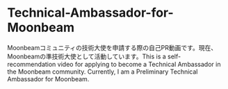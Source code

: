 # Technical-Ambassador-for-Moonbeam
Moonbeamコミュニティの技術大使を申請する際の自己PR動画です。現在、Moonbeamの準技術大使として活動しています。This is a self-recommendation video for applying to become a Technical Ambassador in the Moonbeam community. Currently, I am a Preliminary Technical Ambassador for Moonbeam.
